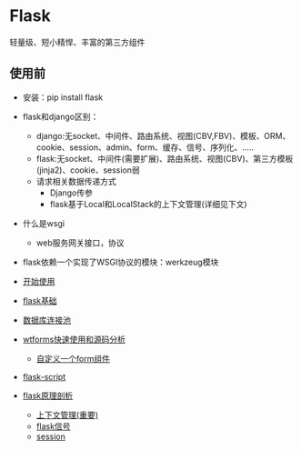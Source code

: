 # Flask
轻量级、短小精悍、丰富的第三方组件

## 使用前
- 安装：pip install flask
- flask和django区别：
	- django:无socket、中间件、路由系统、视图(CBV,FBV)、模板、ORM、cookie、session、admin、form、缓存、信号、序列化、.....
	- flask:无socket、中间件(需要扩展)、路由系统、视图(CBV)、第三方模板(jinja2)、cookie、session弱
	- 请求相关数据传递方式
		- Django传参
		- flask基于Local和LocalStack的上下文管理(详细见下文)

- 什么是wsgi
	- web服务网关接口，协议
- flask依赖一个实现了WSGI协议的模块：werkzeug模块


- [开始使用](fisrt_flask.md)
- [flask基础](basis_of_flask.md)
- [数据库连接池](database_connection_pool.md)
- [wtforms快速使用和源码分析](wtforms.md)
	- [自定义一个form组件](diy_form.md)
- [flask-script](flask-script.md)

- [flask原理剖析](analyze_principle_of_flask.md)
	- [上下文管理(重要)](context_management.md)
	- [flask信号](singal_of_flask.md)
	- [session](session.md)


